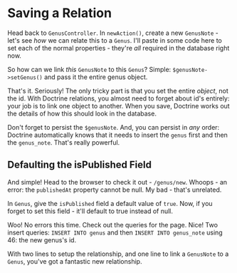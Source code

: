 # Saving a Relation

Head back to `GenusController`. In `newAction()`, create a new `GenusNote` - let's
see *how* we can relate this to a `Genus`. I'll paste in some code here to set each
of the normal properties - they're *all* required in the database right now.

So how can we link *this* `GenusNote` to this `Genus`? Simple: `$genusNote->setGenus()`
and pass it the entire genus object.

That's it. Seriously! The only tricky part is that you set the entire *object*, not
the id. With Doctrine relations, you almost need to forget about id's entirely: your
job is to link one object to another. When you save, Doctrine works out the details
of how this should look in the database.

Don't forget to persist the `$genusNote`. And, you can persist in *any* order: Doctrine
automatically knows that it needs to insert the `genus` first and then the `genus_note`.
That's really powerful.

## Defaulting the isPublished Field

And simple! Head to the browser to check it out - `/genus/new`. Whoops - an error:
the `publishedAt` property cannot be null. My bad - that's unrelated. 

In `Genus`, give the `isPublished` field a default value of `true`. Now, if you forget
to set this field - it'll default to true instead of null.

Woo! No errors this time. Check out the queries for the page. Nice! Two insert queries:
`INSERT INTO genus` and then `INSERT INTO genus_note` using 46: the new genus's id.

With two lines to setup the relationship, and one line to link a `GenusNote` to a
`Genus`, you've got a fantastic new relationship.
